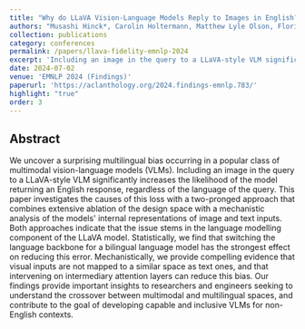 ```yaml
---
title: "Why do LLaVA Vision-Language Models Reply to Images in English?"
authors: "Musashi Hinck*, Carolin Holtermann, Matthew Lyle Olson, Florian Schneider, Sungduk Yu, Anahita Bhiwandiwalla, Anne Lauscher, Shaoyen Tseng, Vasudev Lal"
collection: publications
category: conferences
permalink: /papers/llava-fidelity-emnlp-2024
excerpt: 'Including an image in the query to a LLaVA-style VLM significantly increases the likelihood of the model returning an English response, regardless of the language of the query.'
date: 2024-07-02
venue: 'EMNLP 2024 (Findings)'
paperurl: 'https://aclanthology.org/2024.findings-emnlp.783/'
highlight: "true"
order: 3
---
```



## Abstract

We uncover a surprising multilingual bias occurring in a popular class of multimodal vision-language models (VLMs). Including an image in the query to a LLaVA-style VLM significantly increases the likelihood of the model returning an English response, regardless of the language of the query. This paper investigates the causes of this loss with a two-pronged approach that combines extensive ablation of the design space with a mechanistic analysis of the models' internal representations of image and text inputs. Both approaches indicate that the issue stems in the language modelling component of the LLaVA model. Statistically, we find that switching the language backbone for a bilingual language model has the strongest effect on reducing this error. Mechanistically, we provide compelling evidence that visual inputs are not mapped to a similar space as text ones, and that intervening on intermediary attention layers can reduce this bias. Our findings provide important insights to researchers and engineers seeking to understand the crossover between multimodal and multilingual spaces, and contribute to the goal of developing capable and inclusive VLMs for non-English contexts.